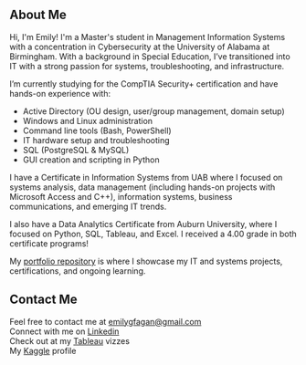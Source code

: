 ## About Me
Hi, I'm Emily!
I'm a Master's student in Management Information Systems with a concentration in Cybersecurity at the University of Alabama at Birmingham. With a background in Special Education, I’ve transitioned into IT with a strong passion for systems, troubleshooting, and infrastructure.     

I’m currently studying for the CompTIA Security+ certification and have hands-on experience with:
- Active Directory (OU design, user/group management, domain setup)
- Windows and Linux administration
- Command line tools (Bash, PowerShell)
- IT hardware setup and troubleshooting
- SQL (PostgreSQL & MySQL)
- GUI creation and scripting in Python

I have a Certificate in Information Systems from UAB where I focused on systems analysis, data management (including hands-on projects with Microsoft Access and C++), information systems, business communications, and emerging IT trends.       

I also have a Data Analytics Certificate from Auburn University, where I focused on Python, SQL, Tableau, and Excel. I received a 4.00 grade in both certificate programs!     

My [portfolio repository](https://github.com/emilygfagan/portfolio) is where I showcase my IT and systems projects, certifications, and ongoing learning.        

## Contact Me     
Feel free to contact me at emilygfagan@gmail.com   
Connect with me on [Linkedin](https://www.linkedin.com/in/emilygfagan/)      
Check out at my [Tableau](https://public.tableau.com/app/profile/emi.fagan/vizzes) vizzes     
My [Kaggle](https://www.kaggle.com/emifagan) profile
